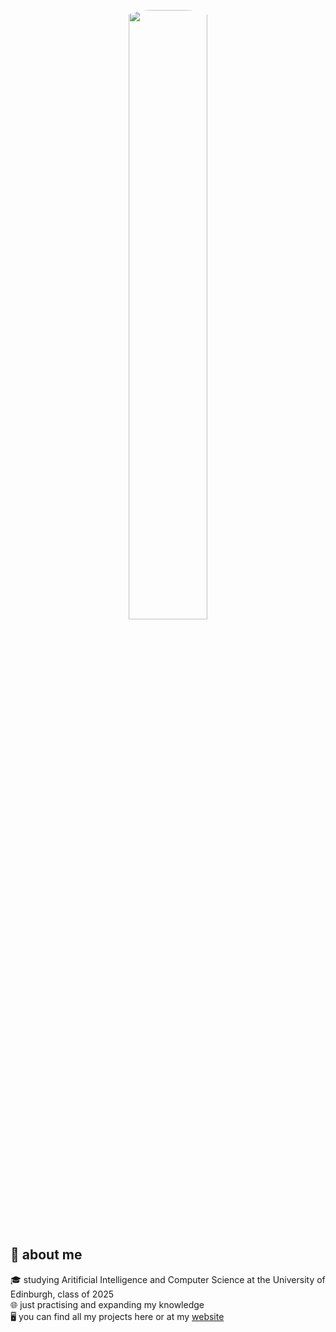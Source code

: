 <p align="center">
<img style="width:50%; display: block;
  margin-left: auto;
  margin-right: auto; border-radius:100px" src="https://github.com/Sean-Leishman/Sean-Leishman/blob/f1ec333cc2b92b1a1069083739d8c989701deec4/DALL%C2%B7E%202023-11-10%2014.44.09%20-%20A%20surreal%20and%20poetic%20depiction%20of%20the%20song%20by%20Nick%20Cave%20and%20the%20Bad%20Seeds%2C%20featuring%20a%20spinning%20song%2C%20a%20young%20prince%2C%20a%20queen%20with%20stairway%20hair%2C%20a%20ga.png">

## 👋 about me 
🎓 studying Aritificial Intelligence and Computer Science at the University of Edinburgh, class of 2025 <br>
🌐 just practising and expanding my knowledge <br>
🖥 you can find all my projects here or at my [website](https://seanleishman.com) 
</p>



<!--
**Sean-Leishman/Sean-Leishman** is a ✨ _special_ ✨ repository because its `README.md` (this file) appears on your GitHub profile.

Here are some ideas to get you started:

- 🔭 I’m currently working on ...
- 🌱 I’m currently learning ...
- 👯 I’m looking to collaborate on ...
- 🤔 I’m looking for help with ...
- 💬 Ask me about ...
- 📫 How to reach me: ...
- 😄 Pronouns: ...
- ⚡ Fun fact: ...
-->
